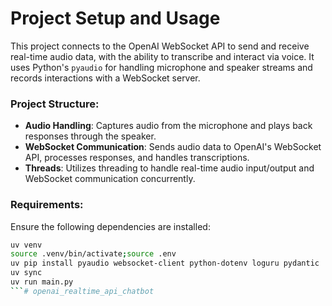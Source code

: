 # Project Setup and Usage

This project connects to the OpenAI WebSocket API to send and receive real-time audio data, with the ability to transcribe and interact via voice. It uses Python's `pyaudio` for handling microphone and speaker streams and records interactions with a WebSocket server.

### Project Structure:
- **Audio Handling**: Captures audio from the microphone and plays back responses through the speaker.
- **WebSocket Communication**: Sends audio data to OpenAI's WebSocket API, processes responses, and handles transcriptions.
- **Threads**: Utilizes threading to handle real-time audio input/output and WebSocket communication concurrently.

### Requirements:
Ensure the following dependencies are installed:
```bash
uv venv
source .venv/bin/activate;source .env
uv pip install pyaudio websocket-client python-dotenv loguru pydantic
uv sync
uv run main.py
```# openai_realtime_api_chatbot
